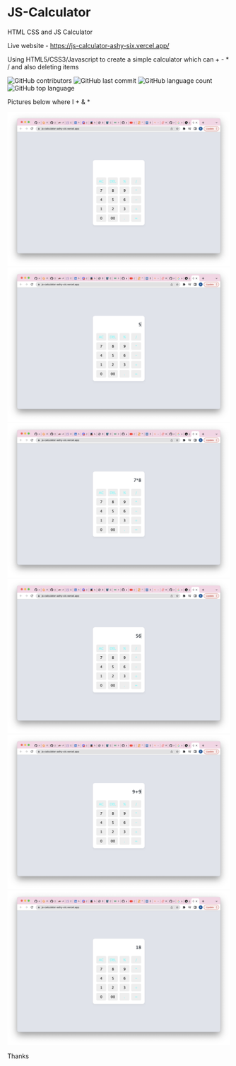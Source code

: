 # JS-Calculator
HTML CSS and JS Calculator

Live website - https://js-calculator-ashy-six.vercel.app/

Using HTML5/CSS3/Javascript to create a simple calculator which can + - * / and also deleting items

![GitHub contributors](https://img.shields.io/github/contributors/nikhilkalhan92/JS-Calculator)
![GitHub last commit](https://img.shields.io/github/last-commit/nikhilkalhan92/JS-Calculator)
![GitHub language count](https://img.shields.io/github/languages/count/nikhilkalhan92/JS-Calculator)
![GitHub top language](https://img.shields.io/github/languages/top/nikhilkalhan92/JS-Calculator)

Pictures below where I + & *

![picture3](assets/0.png)
![picture2](assets/1.png)
![Picture1](assets/2.png)
![picture3](assets/3.png)
![picture2](assets/5.png)
![Picture1](assets/6.png)

Thanks
